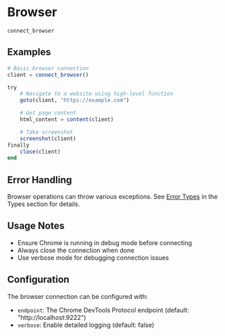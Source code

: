 # Browser

```@docs
connect_browser
```

## Examples

```julia
# Basic browser connection
client = connect_browser()

try
    # Navigate to a website using high-level function
    goto(client, "https://example.com")

    # Get page content
    html_content = content(client)

    # Take screenshot
    screenshot(client)
finally
    close(client)
end
```

## Error Handling

Browser operations can throw various exceptions. See [Error Types](@ref) in the Types section for details.

## Usage Notes
- Ensure Chrome is running in debug mode before connecting
- Always close the connection when done
- Use verbose mode for debugging connection issues

## Configuration

The browser connection can be configured with:
- `endpoint`: The Chrome DevTools Protocol endpoint (default: "http://localhost:9222")
- `verbose`: Enable detailed logging (default: false)

